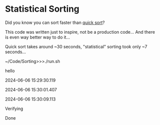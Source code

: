 # Statistical Sorting

Did you know you can sort faster than [quick sort](https://en.wikipedia.org/wiki/Quicksort)?

This code was written just to inspire, not be a production code... And there is even way better way to do it...

Quick sort takes around ~30 seconds, "statistical" sorting took only ~7 seconds...

~/Code/Sorting>>>./run.sh

hello

2024-06-06 15:29:30.119

2024-06-06 15:30:01.407

2024-06-06 15:30:09.113

Verifying

Done

